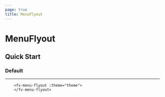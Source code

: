 ```yaml
---
page: true
title: MenuFlyout
--- 
```


<script lang="ts" setup>
import { ref } from 'vue'; 
import { useTheme } from '../common/index.js'; 

const {theme} = useTheme()


</script>

# MenuFlyout

## Quick Start

### Default

---

<fv-menu-flyout :theme="theme">
</fv-menu-flyout>

```vue-html
    <fv-menu-flyout :theme="theme">
    </fv-menu-flyout>
```

<!--@include: ./properties.md-->

<!--@include: ./emits.md-->
